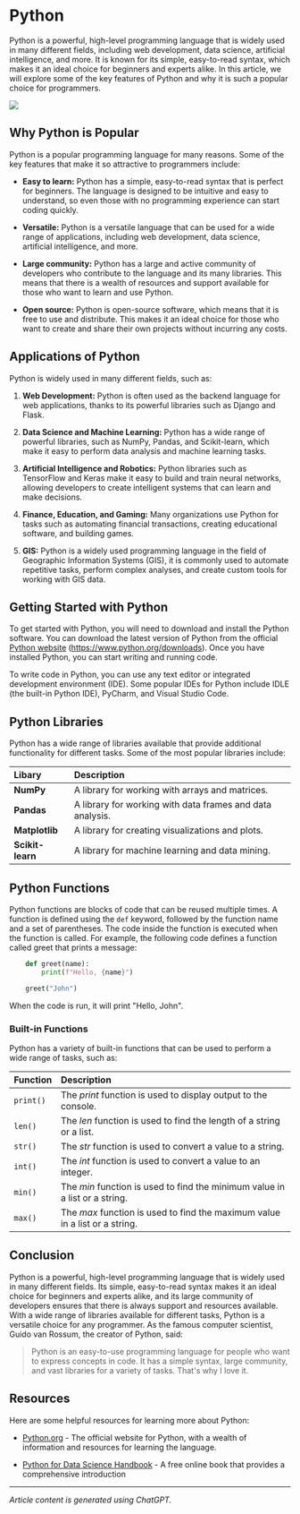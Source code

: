 # Python

Python is a powerful, high-level programming language that is widely used in many different fields,
including web development, data science, artificial intelligence, and more. It is known for its simple,
easy-to-read syntax, which makes it an ideal choice for beginners and experts alike. In this article,
we will explore some of the key features of Python and why it is such a popular choice for
programmers.

![](https://www.python.org/static/img/python-logo@2x.png)

## Why Python is Popular

Python is a popular programming language for many reasons. Some of the key features that make
it so attractive to programmers include:

- **Easy to learn:** Python has a simple, easy-to-read syntax that is perfect for beginners. The
  language is designed to be intuitive and easy to understand, so even those with no
  programming experience can start coding quickly.

- **Versatile:** Python is a versatile language that can be used for a wide range of applications,
  including web development, data science, artificial intelligence, and more.

- **Large community:** Python has a large and active community of developers who contribute to
  the language and its many libraries. This means that there is a wealth of resources and support
  available for those who want to learn and use Python.

- **Open source:** Python is open-source software, which means that it is free to use and
  distribute. This makes it an ideal choice for those who want to create and share their own
  projects without incurring any costs.

## Applications of Python

Python is widely used in many different fields, such as:

1. **Web Development:** Python is often used as the backend language for web applications, thanks to its powerful libraries such as Django and Flask.

2. **Data Science and Machine Learning:** Python has a wide range of powerful libraries, such as NumPy, Pandas, and Scikit-learn, which make it easy to perform data analysis and machine learning tasks.

3. **Artificial Intelligence and Robotics:** Python libraries such as TensorFlow and Keras make it easy to build and train neural networks, allowing developers to create intelligent systems that can learn and make decisions.

4. **Finance, Education, and Gaming:** Many organizations use Python for tasks such as automating financial transactions, creating educational software, and building games.

5. **GIS:** Python is a widely used programming language in the field of Geographic Information Systems (GIS), it is commonly used to automate repetitive tasks, perform complex analyses, and create custom tools for working with GIS data.

## Getting Started with Python

To get started with Python, you will need to download and install the Python software. You can download the latest version of Python from the official [Python website](https://www.python.org/downloads) (https://www.python.org/downloads). Once you have installed Python, you can start writing and running code.

To write code in Python, you can use any text editor or integrated development environment (IDE). Some popular IDEs for Python include IDLE (the built-in Python IDE), PyCharm, and Visual Studio Code.

## Python Libraries

Python has a wide range of libraries available that provide additional functionality for different tasks. Some of the most popular libraries include:

| Libary           | Description                                               |
| :--------------- | :-------------------------------------------------------- |
| **NumPy**        | A library for working with arrays and matrices.           |
| **Pandas**       | A library for working with data frames and data analysis. |
| **Matplotlib**   | A library for creating visualizations and plots.          |
| **Scikit-learn** | A library for machine learning and data mining.           |

## Python Functions

Python functions are blocks of code that can be reused multiple times. A function is defined using the `def` keyword, followed by the function name and a set of parentheses. The code inside the function is executed when the function is called.
For example, the following code defines a function called greet that prints a message:

```python
    def greet(name):
        print(f"Hello, {name}")

    greet("John")
```

When the code is run, it will print "Hello, John".

### Built-in Functions

Python has a variety of built-in functions that can be used to perform a wide range of tasks, such as:

| Function  | Description                                                                 |
| :-------- | :-------------------------------------------------------------------------- |
| `print()` | The _print_ function is used to display output to the console.              |
| `len()`   | The _len_ function is used to find the length of a string or a list.        |
| `str()`   | The _str_ function is used to convert a value to a string.                  |
| `int()`   | The _int_ function is used to convert a value to an integer.                |
| `min()`   | The _min_ function is used to find the minimum value in a list or a string. |
| `max()`   | The _max_ function is used to find the maximum value in a list or a string. |

## Conclusion

Python is a powerful, high-level programming language that is widely used in many different fields. Its simple, easy-to-read syntax makes it an ideal choice for beginners and experts alike, and its large community of developers ensures that there is always support and resources available. With a wide range of libraries available for different tasks, Python is a versatile choice for any programmer. As the famous computer scientist, Guido van Rossum, the creator of Python, said:

> Python is an easy-to-use programming language for people who want to express concepts in code. It has a simple syntax, large community, and vast libraries for a variety of tasks. That's why I love it.

## Resources

Here are some helpful resources for learning more about Python:

- [Python.org](https://www.python.org/) - The official website for Python, with a wealth of information and resources for learning the language.

- [Python for Data Science Handbook](https://jakevdp.github.io/PythonDataScienceHandbook/) - A free online book that provides a comprehensive introduction

---

_Article content is generated using ChatGPT._
